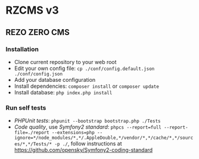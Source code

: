 # RZCMS v3
## REZO ZERO CMS

### Installation

* Clone current repository to your web root
* Edit your own config file: `cp ./conf/config.default.json ./conf/config.json`
* Add your database configuration
* Install dependencies: `composer install` or `composer update`
* Install database: `php index.php install`

### Run self tests

* *PHPUnit tests*: `phpunit --bootstrap bootstrap.php ./Tests`
* *Code quality*, use *Symfony2 standard*: `phpcs --report=full --report-file=./report --extensions=php --ignore=*/node_modules/*,*/.AppleDouble,*/vendor/*,*/cache/*,*/sources/*,*/Tests/* -p ./`, follow instructions at https://github.com/opensky/Symfony2-coding-standard

